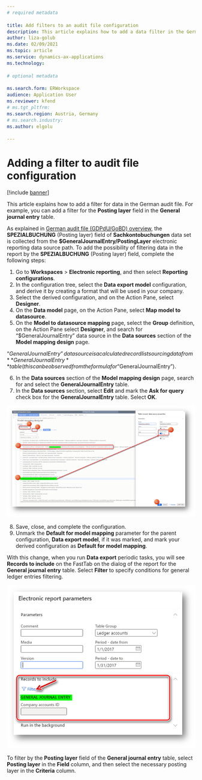 ```yaml
---
# required metadata

title: Add filters to an audit file configuration
description: This article explains how to add a data filter in the German audit file.
author: liza-golub
ms.date: 02/09/2021
ms.topic: article
ms.service: dynamics-ax-applications
ms.technology: 

# optional metadata

ms.search.form: ERWorkspace
audience: Application User
ms.reviewer: kfend
# ms.tgt_pltfrm: 
ms.search.region: Austria, Germany
# ms.search.industry: 
ms.author: elgolu

---
```


# Adding a filter to audit file configuration

[!include [banner](../includes/banner.md)]

This article explains how to add a filter for data in the German audit file. For example, you can add a filter for the **Posting layer** field in the **General journal entry** table.

As explained in [German audit file (GDPdU/GoBD) overview](emea-deu-gdpdu-audit-data-export.md#sachkontobuchungen), the **SPEZIALBUCHUNG** (Posting layer) field of **Sachkontobuchungen** data set is collected from the **$GeneralJournalEntry/PostingLayer** electronic reporting data source path. To add the possibility of filtering data in the report by the **SPEZIALBUCHUNG** (Posting layer) field, complete the following steps:

1. Go to **Workspaces** > **Electronic reporting**, and then select **Reporting configurations**.
2. In the configuration tree, select the **Data export model** configuration, and derive it by creating a format that will be used in your company.
3. Select the derived configuration, and on the Action Pane, select **Designer**. 
4. On the **Data model** page, on the Action Pane, select **Map model to datasource**.
5. On the **Model to datasource mapping** page, select the **Group** definition, on the Action Pane select **Designer**, and search for “$GeneralJournalEntry” data source in the **Data sources** section of the **Model mapping design** page.

  “$GeneralJournalEntry” data source is a calculated record list sourcing data from **GeneralJournalEntry** table (this can be observed from the formula for “$GeneralJournalEntry”).
  
6. In the **Data sources** section of the **Model mapping design** page, search for and select the **GeneralJournalEntry** table.
7. In the **Data sources** section, select **Edit** and mark the **Ask for query** check box for the **GeneralJournalEntry** table. Select **OK**.

![Mark Ask for quesry for General ledger entries table](media/ask-for-query-gl-entries.png)

8. Save, close, and complete the configuration.
9. Unmark the **Default for model mapping** parameter for the parent configuration, **Data export model**, if it was marked, and mark your derived configuration as **Default for model mapping**. 

With this change, when you run **Data export** periodic tasks, you will see **Records to include** on the FastTab on the dialog of the report for the **General journal entry** table. Select **Filter** to specify conditions for general ledger entries filtering.

![Setup filtering conditions on Data export periodic tasks](media/filter-setup.png)

To filter by the **Posting layer** field of the **General journal entry** table, select **Posting layer** in the **Field** column, and then select the necessary posting layer in the **Criteria** column.
